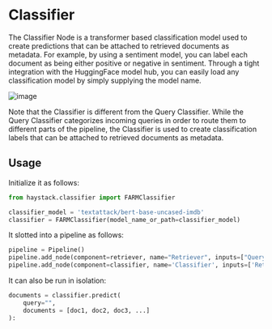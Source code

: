 # Classifier

The Classifier Node is a transformer based classification model used to create predictions that can be attached to retrieved documents as metadata.
For example, by using a sentiment model, you can label each document as being either positive or negative in sentiment.
Through a tight integration with the HuggingFace model hub, you can easily load any classification model by simply supplying the model name.

![image](/img/classifier.png)

<div className="max-w-xl bg-yellow-light-theme border-l-8 border-yellow-dark-theme px-6 pt-6 pb-4 my-4 rounded-md dark:bg-yellow-900">

Note that the Classifier is different from the Query Classifier.
While the Query Classifier categorizes incoming queries in order to route them to different parts of the pipeline,
the Classifier is used to create classification labels that can be attached to retrieved documents as metadata.

</div>

## Usage

Initialize it as follows:

``` python
from haystack.classifier import FARMClassifier

classifier_model = 'textattack/bert-base-uncased-imdb'
classifier = FARMClassifier(model_name_or_path=classifier_model)
```

It slotted into a pipeline as follows:

``` python
pipeline = Pipeline()
pipeline.add_node(component=retriever, name="Retriever", inputs=["Query"])
pipeline.add_node(component=classifier, name='Classifier', inputs=['Retriever'])
```

It can also be run in isolation:

``` python
documents = classifier.predict(
    query="",
    documents = [doc1, doc2, doc3, ...]
):
```
